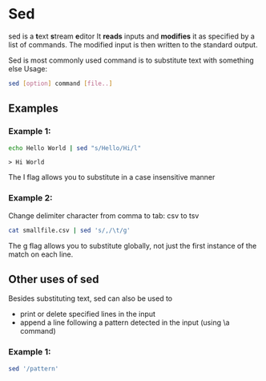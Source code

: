 # Sed
sed is a **t**ext **s**tream **e**ditor
It **reads** inputs and **modifies** it as specified by a list of commands. The modified input is then written to the standard output.

Sed is most commonly used command is to substitute text with something else
Usage:
```bash
sed [option] command [file..]
```

## Examples
### Example 1:
```bash
echo Hello World | sed "s/Hello/Hi/l"
```
```output
> Hi World
```
The I flag allows you to substitute in a case insensitive manner
### Example 2:
Change delimiter character from comma to tab: csv to tsv

```bash
cat smallfile.csv | sed 's/,/\t/g'
```
The g flag allows you to substitute globally, not just the first instance of the match on each line.

## Other uses of sed
Besides substituting text, sed can also be used to
- print or delete specified lines in the input
- append a line following a pattern detected in the input (using \a command)
### Example 1:
```bash
sed '/pattern'
```